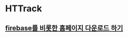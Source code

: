 # HTTrack

## [firebase를 비롯한 홈페이지 다운로드 하기](https://github.com/mtinet/HTTrack/blob/master/httrack_x64-3.49.2.exe)  
